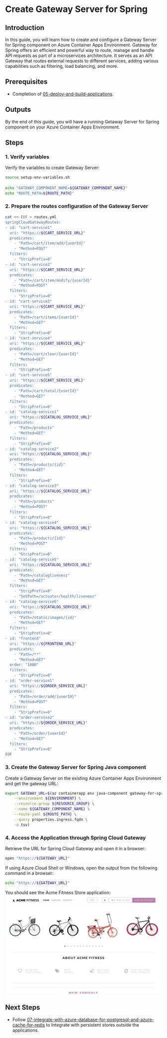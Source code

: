 # Create Gateway Server for Spring
## Introduction
In this guide, you will learn how to create and configure a Gateway Server for Spring component on Azure Container Apps Environment. Gateway for Spring offers an efficient and powerful way to route, manage and handle API requests as part of a microservices architecture. It serves as an API Gateway that routes external requests to different services, adding various capabilities such as filtering, load balancing, and more.

## Prerequisites
- Completion of [05-deploy-and-build-applications](./05-deploy-and-build-applications.md).

## Outputs
By the end of this guide, you will have a running Getaway Server for Spring component on your Azure Container Apps Environment.

## Steps

### 1. Verify variables
Verify the variables to create Gateway Server:
```bash
source setup-env-variables.sh

echo "GATEWAY_COMPONENT_NAME=${GATEWAY_COMPONENT_NAME}"
echo "ROUTE_PATH=${ROUTE_PATH}"
```

### 2. Prepare the routes configuration of the Gateway Server
```bash
cat << EOF > routes.yml
springCloudGatewayRoutes:
- id: "cart-service1"
  uri: "https://${CART_SERVICE_URL}"
  predicates:
    - "Path=/cart/item/add/{userId}"
    - "Method=POST"
  filters:
    - "StripPrefix=0"
- id: "cart-service2"
  uri: "https://${CART_SERVICE_URL}"
  predicates:
    - "Path=/cart/item/modify/{userId}"
    - "Method=POST"
  filters:
    - "StripPrefix=0"
- id: "cart-service3"
  uri: "https://${CART_SERVICE_URL}"
  predicates:
    - "Path=/cart/items/{userId}"
    - "Method=GET"
  filters:
    - "StripPrefix=0"
- id: "cart-service4"
  uri: "https://${CART_SERVICE_URL}"
  predicates:
    - "Path=/cart/clear/{userId}"
    - "Method=GET"
  filters:
    - "StripPrefix=0"
- id: "cart-service5"
  uri: "https://${CART_SERVICE_URL}"
  predicates:
    - "Path=/cart/total/{userId}"
    - "Method=GET"
  filters:
    - "StripPrefix=0"
- id: "catalog-service1"
  uri: "https://${CATALOG_SERVICE_URL}"
  predicates:
    - "Path=/products"
    - "Method=GET"
  filters:
    - "StripPrefix=0"
- id: "catalog-service2"
  uri: "https://${CATALOG_SERVICE_URL}"
  predicates:
    - "Path=/products/{id}"
    - "Method=GET"
  filters:
    - "StripPrefix=0"
- id: "catalog-service3"
  uri: "https://${CATALOG_SERVICE_URL}"
  predicates:
    - "Path=/products"
    - "Method=POST"
  filters:
    - "StripPrefix=0"
- id: "catalog-service4"
  uri: "https://${CATALOG_SERVICE_URL}"
  predicates:
    - "Path=/products/{id}"
    - "Method=POST"
  filters:
    - "StripPrefix=0"
- id: "catalog-service5"
  uri: "https://${CATALOG_SERVICE_URL}"
  predicates:
    - "Path=/catalogliveness"
    - "Method=GET"
  filters:
    - "StripPrefix=0"
    - "SetPath=/actuator/health/liveness"
- id: "catalog-service6"
  uri: "https://${CATALOG_SERVICE_URL}"
  predicates:
    - "Path=/static/images/{id}"
    - "Method=GET"
  filters:
    - "StripPrefix=0"
- id: "frontend"
  uri: "https://${FRONTEND_URL}"
  predicates:
    - "Path=/**"
    - "Method=GET"
  order: "1000"
  filters:
    - "StripPrefix=0"
- id: "order-service1"
  uri: "https://${ORDER_SERVICE_URL}"
  predicates:
    - "Path=/order/add/{userId}"
    - "Method=POST"
  filters:
    - "StripPrefix=0"
- id: "order-service2"
  uri: "https://${ORDER_SERVICE_URL}"
  predicates:
    - "Path=/order/{userId}"
    - "Method=GET"
  filters:
    - "StripPrefix=0"
EOF
```

### 3. Create the Gateway Server for Spring Java component
Create a Gateway Server on the existing Azure Container Apps Environment and get the gateway URL:
```bash
export GATEWAY_URL=$(az containerapp env java-component gateway-for-spring create \
    --environment ${ENVIRONMENT} \
    --resource-group ${RESOURCE_GROUP} \
    --name ${GATEWAY_COMPONENT_NAME} \
    --route-yaml ${ROUTE_PATH} \
    --query properties.ingress.fqdn \
    -o tsv)
```

### 4. Access the Application through Spring Cloud Gateway
Retrieve the URL for Spring Cloud Gateway and open it in a browser:
```bash
open "https://${GATEWAY_URL}"
```
If using Azure Cloud Shell or Windows, open the output from the following command in a browser:
```bash
echo "https://${GATEWAY_URL}"
```
You should see the Acme Fitness Store application:
![An image of the ACME Fitness Store Application homepage](../media/homepage.png)

## Next Steps

- Follow [07-integrate-with-azure-database-for-postgresql-and-azure-cache-for-redis](./07-integrate-with-azure-database-for-postgresql-and-azure-cache-for-redis.md) to Integrate with persistent stores outside the applications.

